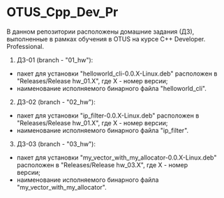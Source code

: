 # OTUS_Cpp_Dev_Pr

В данном репозитории расположены домашние задания (ДЗ), выполненные в рамках обучения в OTUS на курсе C++ Developer. Professional.

1. ДЗ-01 (branch - "01_hw"):
  - пакет для установки "helloworld_cli-0.0.X-Linux.deb" расположен в "Releases/Release hw_01.X", где X - номер версии;
  - наименование исполняемого бинарного файла "helloworld_cli".

2. ДЗ-02 (branch - "02_hw"):
  - пакет для установки "ip_filter-0.0.X-Linux.deb" расположен в "Releases/Release hw_01.X", где X - номер версии;
  - наименование исполняемого бинарного файла "ip_filter".

3. ДЗ-03 (branch - "03_hw"):
  - пакет для установки "my_vector_with_my_allocator-0.0.X-Linux.deb" расположен в "Releases/Release hw_03.X", где X - номер     
    версии;
  - наименование исполняемого бинарного файла "my_vector_with_my_allocator".
